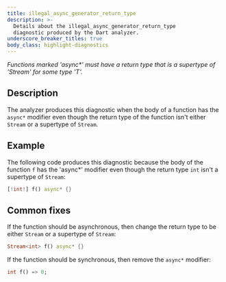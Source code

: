 ```yaml
---
title: illegal_async_generator_return_type
description: >-
  Details about the illegal_async_generator_return_type
  diagnostic produced by the Dart analyzer.
underscore_breaker_titles: true
body_class: highlight-diagnostics
---
```


_Functions marked 'async*' must have a return type that is a supertype of
'Stream<T>' for some type 'T'._

## Description

The analyzer produces this diagnostic when the body of a function has the
`async*` modifier even though the return type of the function isn't either
`Stream` or a supertype of `Stream`.

## Example

The following code produces this diagnostic because the body of the
function `f` has the 'async*' modifier even though the return type `int`
isn't a supertype of `Stream`:

```dart
[!int!] f() async* {}
```

## Common fixes

If the function should be asynchronous, then change the return type to be
either `Stream` or a supertype of `Stream`:

```dart
Stream<int> f() async* {}
```

If the function should be synchronous, then remove the `async*` modifier:

```dart
int f() => 0;
```
